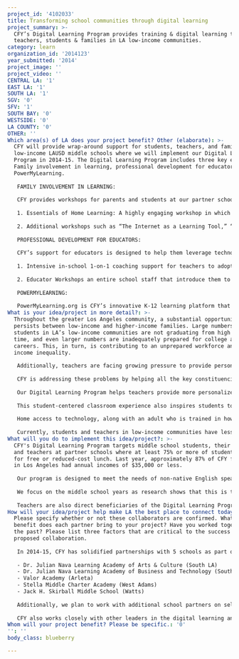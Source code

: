 ```yaml
---
project_id: '4102033'
title: Transforming school communities through digital learning
project_summary: >-
  CFY’s Digital Learning Program provides training & digital learning tools to
  teachers, students & families in LA low-income communities.
category: learn
organization_id: '2014123'
year_submitted: '2014'
project_image: ''
project_video: ''
CENTRAL LA: '1'
EAST LA: '1'
SOUTH LA: '1'
SGV: '0'
SFV: '1'
SOUTH BAY: '0'
WESTSIDE: '0'
LA COUNTY: '0'
OTHER: ''
Which area(s) of LA does your project benefit? Other (elaborate): >-
  CFY will provide wrap-around support for students, teachers, and families at 5
  low-income LAUSD middle schools where we will implement our Digital Learning
  Program in 2014-15. The Digital Learning Program includes three key elements:
  Family involvement in learning, professional development for educators, and
  PowerMyLearning.
   
   FAMILY INVOLVEMENT IN LEARNING:
   
   CFY provides workshops for parents and students at our partner schools that are designed to increase students’ self-directed learning, empower parents, and provide access to technology at home. They include:
   
   1. Essentials of Home Learning: A highly engaging workshop in which families learn how to use home technology to improve student learning. Families also receive a free refurbished home computer that is theirs to keep. The workshop encourages families' ongoing use of the technology for learning.
   
   2. Additional workshops such as “The Internet as a Learning Tool,” “Supporting Student Learning at Home,” and “Planning for the Future with Your Student – High School and Beyond.”
   
   PROFESSIONAL DEVELOPMENT FOR EDUCATORS:
   
   CFY’s support for educators is designed to help them leverage technology in an instructionally effective way (not just to replace paper worksheets) so that they can provide personalized instruction to their students, make the transition to the rigor of the new Common Core standards, and take full advantage of the iPad roll-out in LAUSD. Support includes:
   
   1. Intensive in-school 1-on-1 coaching support for teachers to adopt blended learning strategies. Research indicates that this type of coaching is one of the most effective ways to help teachers adjust their instructional techniques in a sustainable way that respects teachers’ expertise and goals.
   
   2. Educator Workshops an entire school staff that introduce them to the benefits of digital learning and to PowerMyLearning.
   
   POWERMYLEARNING:
   
   PowerMyLearning.org is CFY’s innovative K-12 learning platform that enables students, educators, and parents to find and use thousands of carefully curated academic games, videos, and interactive simulations that are tagged by Common Core standard, subject, grade, Spanish-language support, and more. It includes powerful tools that enable teachers to fully personalize the learning experience for their students and it provides parents with a reliable source of digital content and helps them better support their children's learning.
What is your idea/project in more detail?: >-
  Throughout the greater Los Angeles community, a substantial opportunity gap
  persists between low-income and higher-income families. Large numbers of
  students in LA’s low-income communities are not graduating from high school on
  time, and even larger numbers are inadequately prepared for college and
  careers. This, in turn, is contributing to an unprepared workforce and growing
  income inequality.
   
   Additionally, teachers are facing growing pressure to provide personalized instruction to large classes of students with diverse needs and learning levels. The new Common Core standards require teachers to re-focus their curricula and LAUSD’s related iPad roll-out means figuring out how to use these new tools effectively as well.
   
   CFY is addressing these problems by helping all the key constituencies in the learning process—students, teachers, and parents—use digital learning more effectively in school and at home.
   
   Our Digital Learning Program helps teachers provide more personalized learning for students. Instead of giving one lesson to their class, teachers have a CFY coach who empowers them to create playlists of digital learning activities (videos from different publishers, educational games, simulations, and more) and then assign those playlists to targeted groups of students. In this model, students receive instruction at their level in the areas they need the most help.
   
   This student-centered classroom experience also inspires students to be more self-directed learners. After completing their assigned playlist of activities, students are free to explore their passions and areas of need. This higher-level thinking and metacognition is essential for success in high school, college, and career.
   
   Home access to technology, along with an adult who is trained in how to use it for learning, can transform students’ home learning environments to create rich learning experiences. Families who participate in CFY family learning workshops leave empowered with the tools and knowledge to strengthen the learning environment at home.
   
   Currently, students and teachers in low-income communities have less access to personalized learning, high-impact professional development, and technology than their higher-income peers. CFY seeks to close this divide and provide equal access to students, families, and teachers regardless of their zip code.
What will you do to implement this idea/project?: >-
  CFY's Digital Learning Program targets middle school students, their families,
  and teachers at partner schools where at least 75% or more of students qualify
  for free or reduced-cost lunch. Last year, approximately 87% of CFY families
  in Los Angeles had annual incomes of $35,000 or less.
   
   Our program is designed to meet the needs of non-native English speakers and approximately 70% percent of our workshops are taught in Spanish by bilingual facilitators.
   
   We focus on the middle school years as research shows that this is the time period where the greatest drop-off in academic achievement occurs. According to an ACT research report, "the progress toward college and career readiness that students have made by eighth grade is crucial to their future success."
   
   Teachers are also direct beneficiaries of the Digital Learning Program. Educators receive one-on-one coaching with a CFY Blended Learning Consultant. We also provide interactive educator workshops to help all faculty access the benefits of digital learning and PowerMyLearning.org.
How will your idea/project help make LA the best place to connect today? In LA2050?: >-
  Please specify whether or not these collaborators are confirmed. What added
  benefit does each partner bring to your project? Have you worked together in
  the past? Please list three factors that are critical to the success of your
  proposed collaboration.
   
   In 2014-15, CFY has solidified partnerships with 5 schools as part of our core Digital Learning Program. They include:
   
   - Dr. Julian Nava Learning Academy of Arts & Culture (South LA)
   - Dr. Julian Nava Learning Academy of Business and Technology (South LA)
   - Valor Academy (Arleta)
   - Stella Middle Charter Academy (West Adams)
   - Jack H. Skirball Middle School (Watts)
   
   Additionally, we plan to work with additional school partners on select portions of the Digital Learning Program. We are still in the process of securing those additional partners.
   
   CFY also works closely with other leaders in the digital learning and educational technology space. We were a member of the Los Angeles Next Generation Learning Systems collaboration that submitted a proposal to the Gates Foundation to scale personalized learning district-wide. Members of the team included LAUSD, KIPP LA, and the Partnership for Los Angeles Schools. CFY has also partnered with Alliance College-Ready Public Schools to provide a portion of their blended learning professional development during their summer institute for teachers.
Whom will your project benefit? Please be specific.: '0'
'': ''
body_class: blueberry

---
```


